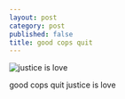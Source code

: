 ```yaml
---
layout: post
category: post
published: false
title: good cops quit
---
```

![justice is love]({{site.baseurl}}/media/good-cops-quit.jpeg)

good cops quit
justice is love